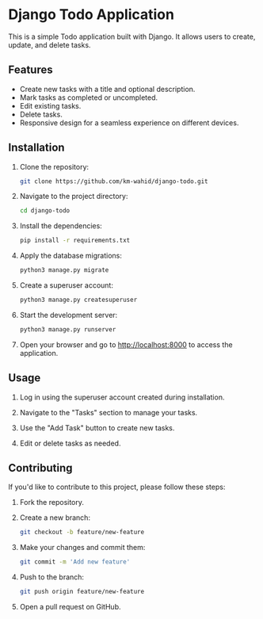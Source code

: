 # Django Todo Application

This is a simple Todo application built with Django. It allows users to create, update, and delete tasks.

## Features

- Create new tasks with a title and optional description.
- Mark tasks as completed or uncompleted.
- Edit existing tasks.
- Delete tasks.
- Responsive design for a seamless experience on different devices.

## Installation

1. Clone the repository:

    ```bash
    git clone https://github.com/km-wahid/django-todo.git
    ```

2. Navigate to the project directory:

    ```bash
    cd django-todo
    ```

3. Install the dependencies:

    ```bash
    pip install -r requirements.txt
    ```

4. Apply the database migrations:

    ```bash
    python3 manage.py migrate
    ```

5. Create a superuser account:

    ```bash
    python3 manage.py createsuperuser
    ```

6. Start the development server:

    ```bash
    python3 manage.py runserver
    ```

7. Open your browser and go to [http://localhost:8000](http://localhost:8000) to access the application.

## Usage

1. Log in using the superuser account created during installation.

2. Navigate to the "Tasks" section to manage your tasks.

3. Use the "Add Task" button to create new tasks.

4. Edit or delete tasks as needed.

## Contributing

If you'd like to contribute to this project, please follow these steps:

1. Fork the repository.

2. Create a new branch:

    ```bash
    git checkout -b feature/new-feature
    ```

3. Make your changes and commit them:

    ```bash
    git commit -m 'Add new feature'
    ```

4. Push to the branch:

    ```bash
    git push origin feature/new-feature
    ```

5. Open a pull request on GitHub.

